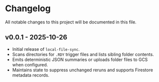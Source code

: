 # Changelog

All notable changes to this project will be documented in this file.

## v0.0.1 - 2025-10-26
- Initial release of `local-file-sync`.
- Scans directories for `.RDY` trigger files and lists sibling folder contents.
- Emits deterministic JSON summaries or uploads folder files to GCS when configured.
- Maintains state to suppress unchanged reruns and supports Firestore metadata records.
